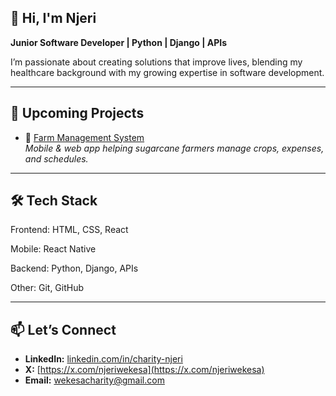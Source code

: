 ## 👋 Hi, I'm Njeri  

**Junior Software Developer | Python | Django | APIs**  

I’m passionate about creating solutions that improve lives, blending my healthcare background with my growing expertise in software development.  

---

## 🚀 Upcoming Projects  

- 🌱 [Farm Management System](#)  
  *Mobile & web app helping sugarcane farmers manage crops, expenses, and schedules.*  

---

## 🛠️ Tech Stack  
Frontend: HTML, CSS, React

Mobile: React Native

Backend: Python, Django, APIs 

Other: Git, GitHub  

---

## 📫 Let’s Connect
- **LinkedIn:** [linkedin.com/in/charity-njeri](https://www.linkedin.com/in/njeri-wekesa/)
- **X:** [https://x.com/njeriwekesa](https://x.com/njeriwekesa) 
- **Email:** wekesacharity@gmail.com


<!--
**njeriwekesa/njeriwekesa** is a ✨ _special_ ✨ repository because its `README.md` (this file) appears on your GitHub profile.
- 🎶 [Music Teaching Platform](#)  
  *Interactive web platform for learning and teaching music online.*  

- 🌍 [Tourism & Transportation Website](#)  
  *Landing page showcasing services and trips for a travel business.*  
Here are some ideas to get you started:

- 🔭 I’m currently working on ...
- 🌱 I’m currently learning ...
- 👯 I’m looking to collaborate on ...
- 🤔 I’m looking for help with ...
- 💬 Ask me about ...
- 📫 How to reach me: ...
- 😄 Pronouns: ...
- ⚡ Fun fact: ...
-->
